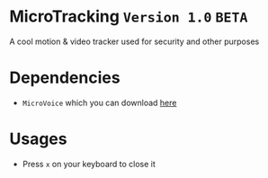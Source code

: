 # MicroTracking `Version 1.0` ```BETA```
A cool motion &amp; video tracker used for security and other purposes 

# Dependencies
- `MicroVoice` which you can download [here](https://github.com/MioCoding/MicroVoice)

# Usages
- Press `x` on your keyboard to close it
